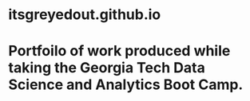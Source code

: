 # itsgreyedout.github.io
# Portfoilo of work produced while taking the Georgia Tech Data Science and Analytics Boot Camp.
